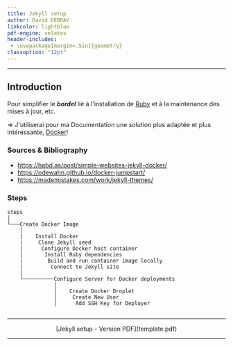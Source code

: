 ```yaml
---
title: Jekyll setup
author: David DEBRAY
linkcolor: lightblue
pdf-engine: xelatex
header-includes:
 - \usepackage[margin=.5in]{geometry}
classoption: "12pt"
---
```

<link rel="icon" href="favicon.png" type="image/png" />
<meta name="viewport" content="width=device-width, initial-scale=1.0">

--- 

## Introduction
Pour simplifier le **_bordel_** lié à l'installation de [Ruby](https://www.ruby-lang.org/en/) et à la maintenance des mises à jour, etc.

=> J'utiliserai pour ma Documentation une solution plus adaptée et plus intéressante, [Docker](https://www.docker.com/products/docker-desktop)!

### Sources & Bibliography

- <https://habd.as/post/simple-websites-jekyll-docker/>
- <https://odewahn.github.io/docker-jumpstart/>
- <https://mademistakes.com/work/jekyll-themes/>

### Steps

```
steps
│
└───Create Docker Image
    │   
    |    Install Docker
    |     Clone Jekyll seed
    |      Configure Docker host container
    |       Install Ruby dependencies
    |        Build and run container image locally
    |         Connect to Jekyll site
    |   
    └──────────Configure Server for Docker deployments
               │
               │    Create Docker Droplet
               │     Create New User
               │      Add SSH Key for Deployer
    

```






---

<p style="text-align: center"> [Jekyll setup - Version PDF](template.pdf) </p>

---

